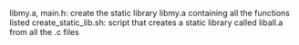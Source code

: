 libmy.a, main.h: create the static library libmy.a containing all the functions listed
create_static_lib.sh: script that creates a static library called liball.a from all the .c files
